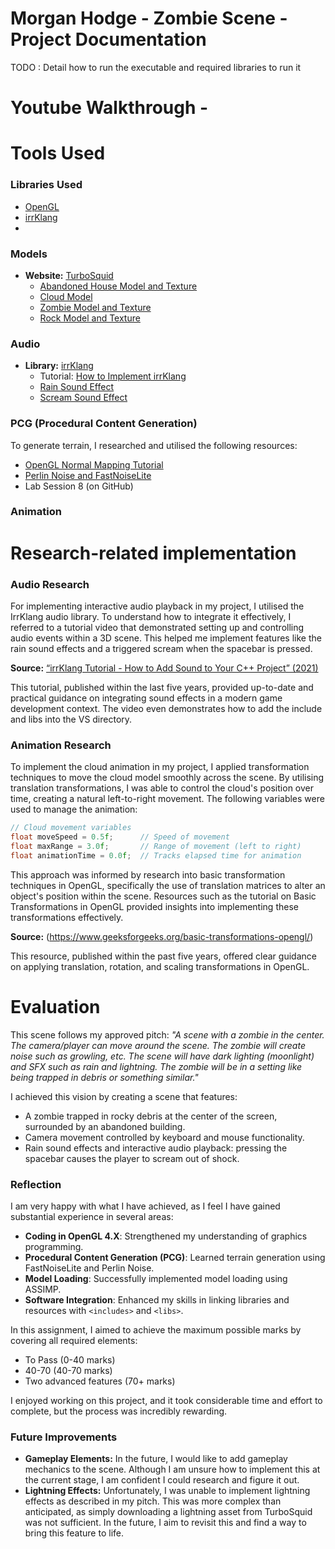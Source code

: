 # Morgan Hodge - Zombie Scene -  Project Documentation

 TODO : Detail how to run the executable and required libraries to run it

 # Youtube Walkthrough - 

# Tools Used

### Libraries Used
- [OpenGL](https://www.opengl.org/)
- [irrKlang](https://www.ambiera.com/irrklang/)
- 
### Models
- **Website:** [TurboSquid](https://www.turbosquid.com/)
  - [Abandoned House Model and Texture](https://www.turbosquid.com/3d-models/abandoned-old-house-3d-2287730)
  - [Cloud Model](https://www.turbosquid.com/3d-models/3d-cloud-polygon-blender-1-model-1895708)
  - [Zombie Model and Texture](https://www.turbosquid.com/3d-models/nextgen-ghoul-x/527095)
  - [Rock Model and Texture](https://www.turbosquid.com/3d-models/rock07base3ds-3d-1899446)

### Audio
- **Library:** [irrKlang](https://www.ambiera.com/irrklang/)
  - Tutorial: [How to Implement irrKlang](https://www.youtube.com/watch?v=PLh79OjVFws)
  - [Rain Sound Effect](https://mixkit.co/free-sound-effects/rain/)
  - [Scream Sound Effect](https://mixkit.co/free-sound-effects/scream/)

### PCG (Procedural Content Generation)
To generate terrain, I researched and utilised the following resources:
- [OpenGL Normal Mapping Tutorial](https://www.opengl-tutorial.org/intermediate-tutorials/tutorial-13-normal-mapping/)
- [Perlin Noise and FastNoiseLite](https://glusoft.com/godot-tutorials/make-terrain-perlin-noise-FastNoiseLite/)
- Lab Session 8 (on GitHub)

### Animation

# Research-related implementation

### Audio Research
For implementing interactive audio playback in my project, I utilised the IrrKlang audio library. To understand how to integrate it effectively, I referred to a tutorial video that demonstrated setting up and controlling audio events within a 3D scene. This helped me implement features like the rain sound effects and a triggered scream when the spacebar is pressed.

**Source:** [“irrKlang Tutorial - How to Add Sound to Your C++ Project” (2021)](https://www.youtube.com/watch?v=PLh79OjVFws)

This tutorial, published within the last five years, provided up-to-date and practical guidance on integrating sound effects in a modern game development context. The video even demonstrates how to add the include and libs into the VS directory.


### Animation Research

To implement the cloud animation in my project, I applied transformation techniques to move the cloud model smoothly across the scene. By utilising translation transformations, I was able to control the cloud's position over time, creating a natural left-to-right movement. The following variables were used to manage the animation:
```cpp
// Cloud movement variables
float moveSpeed = 0.5f;      // Speed of movement
float maxRange = 3.0f;       // Range of movement (left to right)
float animationTime = 0.0f;  // Tracks elapsed time for animation
```
This approach was informed by research into basic transformation techniques in OpenGL, specifically the use of translation matrices to alter an object's position within the scene. Resources such as the tutorial on Basic Transformations in OpenGL provided insights into implementing these transformations effectively.

**Source:** (https://www.geeksforgeeks.org/basic-transformations-opengl/)

This resource, published within the past five years, offered clear guidance on applying translation, rotation, and scaling transformations in OpenGL. 

# Evaluation
This scene follows my approved pitch: *"A scene with a zombie in the center. The camera/player can move around the scene. The zombie will create noise such as growling, etc. The scene will have dark lighting (moonlight) and SFX such as rain and lightning. The zombie will be in a setting like being trapped in debris or something similar."*

I achieved this vision by creating a scene that features:
- A zombie trapped in rocky debris at the center of the screen, surrounded by an abandoned building.
- Camera movement controlled by keyboard and mouse functionality.
- Rain sound effects and interactive audio playback: pressing the spacebar causes the player to scream out of shock.

### Reflection
I am very happy with what I have achieved, as I feel I have gained substantial experience in several areas:
- **Coding in OpenGL 4.X**: Strengthened my understanding of graphics programming.
- **Procedural Content Generation (PCG)**: Learned terrain generation using FastNoiseLite and Perlin Noise.
- **Model Loading**: Successfully implemented model loading using ASSIMP.
- **Software Integration**: Enhanced my skills in linking libraries and resources with `<includes>` and `<libs>`.

In this assignment, I aimed to achieve the maximum possible marks by covering all required elements:
- To Pass (0-40 marks)
- 40-70  (40-70 marks)
- Two advanced features (70+ marks)

I enjoyed working on this project, and it took considerable time and effort to complete, but the process was incredibly rewarding.

### Future Improvements
- **Gameplay Elements:** In the future, I would like to add gameplay mechanics to the scene. Although I am unsure how to implement this at the current stage, I am confident I could research and figure it out.
- **Lightning Effects:** Unfortunately, I was unable to implement lightning effects as described in my pitch. This was more complex than anticipated, as simply downloading a lightning asset from TurboSquid was not sufficient. In the future, I aim to revisit this and find a way to bring this feature to life.


